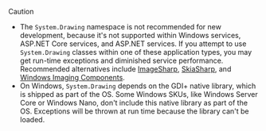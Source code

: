 > [!CAUTION]
> - The `System.Drawing` namespace is not recommended for new development, because it's not supported within Windows services, ASP.NET Core services, and ASP.NET services. If you attempt to use `System.Drawing` classes within one of these application types, you may get run-time exceptions and diminished service performance. Recommended alternatives include [ImageSharp](https://github.com/SixLabors/ImageSharp), [SkiaSharp](https://github.com/mono/SkiaSharp), and [Windows Imaging Components](/windows/desktop/wic/-wic-about-windows-imaging-codec).
> - On Windows, `System.Drawing` depends on the GDI+ native library, which is shipped as part of the OS. Some Windows SKUs, like Windows Server Core or Windows Nano, don't include this native library as part of the OS. Exceptions will be thrown at run time because the library can't be loaded.
